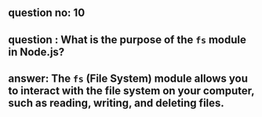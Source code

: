 
      
## question no: 10

## question : What is the purpose of the `fs` module in Node.js?

## answer: The `fs` (File System) module allows you to interact with the file system on your computer, such as reading, writing, and deleting files.
      